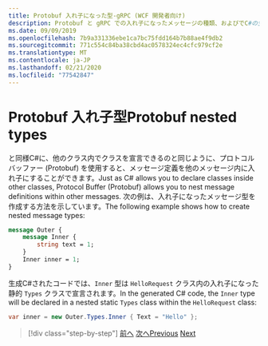 ```yaml
---
title: Protobuf 入れ子になった型-gRPC (WCF 開発者向け)
description: Protobuf と gRPC での入れ子になったメッセージの種類、およびでC#の生成方法について説明します。
ms.date: 09/09/2019
ms.openlocfilehash: 7b9a331336ebe1ca7bc75fdd164b7b88ae4f9db2
ms.sourcegitcommit: 771c554c84ba38cbd4ac0578324ec4cfc979cf2e
ms.translationtype: MT
ms.contentlocale: ja-JP
ms.lasthandoff: 02/21/2020
ms.locfileid: "77542847"
---
```

# <a name="protobuf-nested-types"></a><span data-ttu-id="164b2-103">Protobuf 入れ子型</span><span class="sxs-lookup"><span data-stu-id="164b2-103">Protobuf nested types</span></span>

<span data-ttu-id="164b2-104">と同様C#に、他のクラス内でクラスを宣言できるのと同じように、プロトコルバッファー (Protobuf) を使用すると、メッセージ定義を他のメッセージ内に入れ子にすることができます。</span><span class="sxs-lookup"><span data-stu-id="164b2-104">Just as C# allows you to declare classes inside other classes, Protocol Buffer (Protobuf) allows you to nest message definitions within other messages.</span></span> <span data-ttu-id="164b2-105">次の例は、入れ子になったメッセージ型を作成する方法を示しています。</span><span class="sxs-lookup"><span data-stu-id="164b2-105">The following example shows how to create nested message types:</span></span>

```protobuf
message Outer {
    message Inner {
        string text = 1;
    }
    Inner inner = 1;
}
```

<span data-ttu-id="164b2-106">生成C#されたコードでは、`Inner` 型は `HelloRequest` クラス内の入れ子になった静的 `Types` クラスで宣言されます。</span><span class="sxs-lookup"><span data-stu-id="164b2-106">In the generated C# code, the `Inner` type will be declared in a nested static `Types` class within the `HelloRequest` class:</span></span>

```csharp
var inner = new Outer.Types.Inner { Text = "Hello" };
```

>[!div class="step-by-step"]
><span data-ttu-id="164b2-107">[前へ](protobuf-data-types.md)
>[次へ](protobuf-repeated.md)</span><span class="sxs-lookup"><span data-stu-id="164b2-107">[Previous](protobuf-data-types.md)
[Next](protobuf-repeated.md)</span></span>
